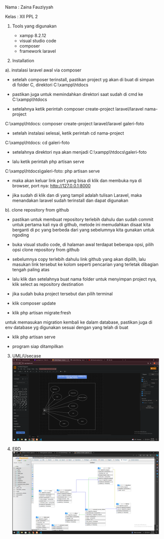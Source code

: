 Nama : Zaina Fauziyyah

Kelas : XII PPL 2

1. Tools yang digunakan
   - xampp 8.2.12
   - visual studio code
   - composer
   - framework laravel

2. Installation
   
a). instalasi laravel awal via composer

- setelah composer terinstall, pastikan project yg akan di buat di simpan di folder C, direktori C:\xampp\htdocs
  
- pastikan juga untuk memindahkan direktori saat sudah di cmd ke C:\xampp\htdocs
  
- setelahnya ketik perintah composer create-project laravel/laravel nama-project

C:\xampp\htdocs: composer create-project laravel/laravel galeri-foto

- setelah instalasi selesai, ketik perintah cd nama-project

C:\xampp\htdocs: cd galeri-foto

- setelahnya direktori nya akan menjadi C:\xampp\htdocs\galeri-foto
  
- lalu ketik perintah php artisan serve
  
C:\xampp\htdocs\galeri-foto: php artisan serve

- maka akan keluar link port yang bisa di klik dan membuka nya di browser, port nya:
http://127.0.0.1:8000

- jika sudah di klik dan di yang tampil adalah tulisan Laravel, maka menandakan laravel sudah terinstall dan dapat digunakan

b). clone repository from github

- pastikan untuk membuat repository terlebih dahulu dan sudah commit untuk pertama kali nya di github, metode ini memudahkan disaat kita berganti di pc yang berbeda dari yang sebelumnya kita gunakan untuk ngoding

- buka visual studio code, di halaman awal terdapat beberapa opsi, pilih opsi clone repository from github

- sebelumnya copy terlebih dahulu link github yang akan dipilih, lalu masukan link tersebut ke kolom seperti pencarian yang terletak dibagian tengah paling atas

- lalu klik dan setelahnya buat nama folder untuk menyimpan project nya, klik select as repository destination

- jika sudah buka project tersebut dan pilih terminal

- klik composer update

- klik php artisan migrate:fresh

untuk memasukan migration kembali ke dalam database, pastikan juga di env database yg digunakan sesuai dengan yang telah di buat

- klik php artisan serve

- program siap ditampilkan
   
3. UML/Usecase
   ![alt text](https://github.com/zainafauziyyah/galerifoto/blob/main/Screenshot%20(2).png?raw=true)

4. ERD
   ![alt text](https://github.com/zainafauziyyah/galerifoto/blob/main/public/Screenshot%20(1).png?raw=true)
